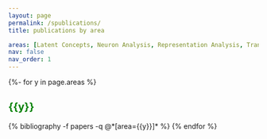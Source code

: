 ```yaml
---
layout: page
permalink: /spublications/
title: publications by area

areas: [Latent Concepts, Neuron Analysis, Representation Analysis, Translation and Reordering, Decoding, Transfer Learning, Domain Adaptation, Transliteration, Word Segmentation, MT Evaluation,  COVID-19, Demos and Tools]
nav: false
nav_order: 1
---
```

<!-- _pages/spublications.md -->
<div class="publications">

{%- for y in page.areas %}
  <h2 style="color: green" class="area">{{y}}</h2>
  {% bibliography -f papers -q @*[area={{y}}]* %}
{% endfor %}

</div>
